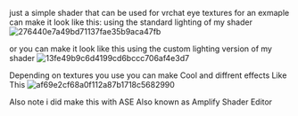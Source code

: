 just a simple shader that can be used for vrchat eye textures for an exmaple  can make it look like this: using the standard lighting of my shader
![276440e7a49bd71137fae35b9aca47fb](https://user-images.githubusercontent.com/81419980/175597163-b907a8ae-ff7d-44bb-9f19-9c4465dfb16e.gif)

or you can make it look like this  using the custom lighting version of my shader
![13fe49b9c6d4199cd6bccc706af4e3d7](https://user-images.githubusercontent.com/81419980/175597696-b7dbf831-a48f-4827-955a-782488b3df87.gif)

Depending on textures you use you can make Cool and diffrent effects Like This 
![af69e2cf68a0f112a87b1718c5682990](https://user-images.githubusercontent.com/81419980/175598269-cfb1e99d-7c2b-4a4d-8995-02430b8925a6.gif)


Also note i did make this with ASE Also known as Amplify Shader Editor
